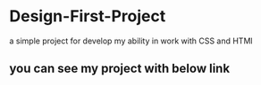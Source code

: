 # Design-First-Project

a simple project for develop my ability in work with CSS and HTMl

<h2>you can see my project with below link</h2>
